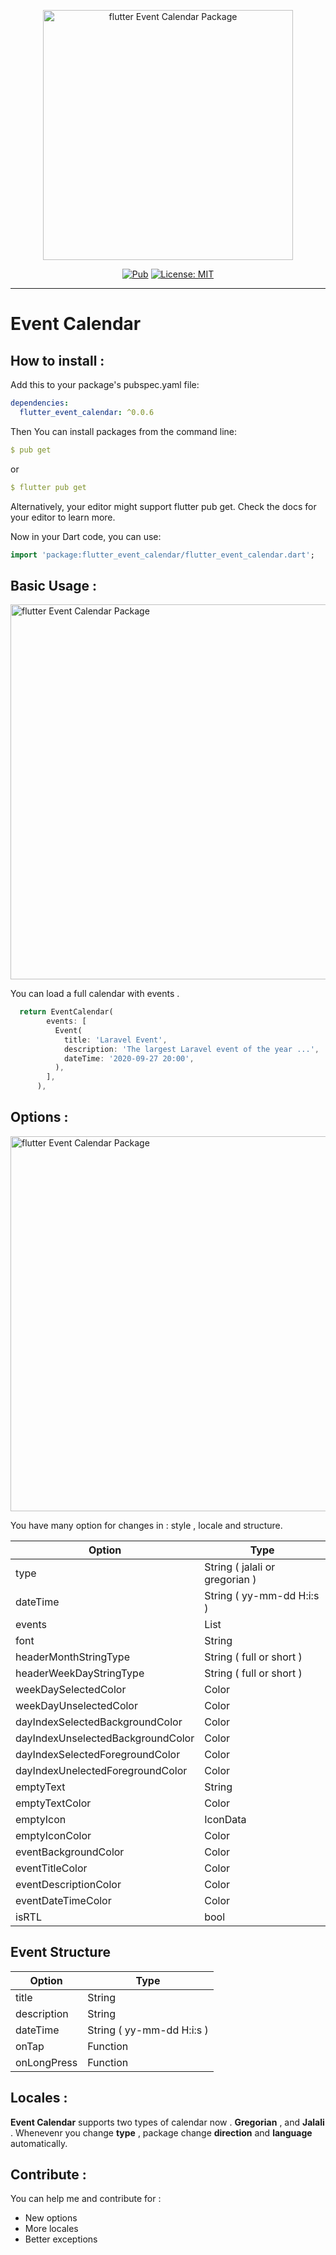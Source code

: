 <p align="center">
<img src="https://raw.githubusercontent.com/faridfr/flutter_event_calendar/master/assets/flutter_event_calendar.png" height="400" alt="flutter Event Calendar Package" />
</p>

<p align="center">
<a href="https://pub.dev/packages/flutter_event_calendar"><img src="https://img.shields.io/pub/v/flutter_event_calendar.svg" alt="Pub"></a>
<a href="https://opensource.org/licenses/MIT"><img src="https://img.shields.io/badge/license-MIT-purple.svg" alt="License: MIT"></a>
</p>


---


# Event Calendar

## How to install :

Add this to your package's pubspec.yaml file:

```yaml
dependencies:
  flutter_event_calendar: ^0.0.6
```

Then You can install packages from the command line:
```yaml
$ pub get
```

or

```yaml
$ flutter pub get
```

Alternatively, your editor might support flutter pub get. Check the docs for your editor to learn more.

Now in your Dart code, you can use:

```dart
import 'package:flutter_event_calendar/flutter_event_calendar.dart';
```

## Basic Usage :

<img src="https://raw.githubusercontent.com/faridfr/flutter_event_calendar/master/assets/event_calendar_options.png" height="600" alt="flutter Event Calendar Package" />

You can load a full calendar with events .

```dart
  return EventCalendar(
        events: [
          Event(
            title: 'Laravel Event',
            description: 'The largest Laravel event of the year ...',
            dateTime: '2020-09-27 20:00',
          ),
        ],
      ),
```


## Options :

<img src="https://raw.githubusercontent.com/faridfr/flutter_event_calendar/master/assets/eventCalendar.gif" height="600" alt="flutter Event Calendar Package" />

You have many option for changes in : style , locale and structure.


| Option       	| Type                         	|
|------------	|-------------------------------------	|
| type 	| String ( jalali or gregorian )	|
| dateTime 	| String ( yy-mm-dd H:i:s )	|
| events	 	| List<Event> 	|
| font	 	| String 	|
| headerMonthStringType	 	| String ( full or short ) 	|
| headerWeekDayStringType	 	| String ( full or short ) 	|
| weekDaySelectedColor	 	| Color 	|
| weekDayUnselectedColor	 	| Color 	|
| dayIndexSelectedBackgroundColor	 	| Color 	|
| dayIndexUnselectedBackgroundColor	 	| Color 	|
| dayIndexSelectedForegroundColor	 	| Color 	|
| dayIndexUnelectedForegroundColor	 	| Color	|
| emptyText	 	| String	|
| emptyTextColor	 	| Color	|
| emptyIcon	 	| IconData	|
| emptyIconColor	 	| Color	|
| eventBackgroundColor	 	| Color	|
| eventTitleColor	 	| Color	|
| eventDescriptionColor	 	| Color	|
| eventDateTimeColor	 	| Color	|
| isRTL	 	| bool	|


## Event Structure


| Option       	| Type                         	|
|------------	|-------------------------------------	|
| title 	| String	|
| description 	| String 	|
| dateTime	 	| String ( yy-mm-dd H:i:s ) 	|
| onTap	 	| Function 	|
| onLongPress	 	| Function 	|

## Locales :

**Event Calendar** supports two types of calendar now . **Gregorian** , and **Jalali** . Whenevenr you change **type** , package change **direction** and **language** automatically.


## Contribute :
You can help me and contribute for :
- New options
- More locales
- Better exceptions
